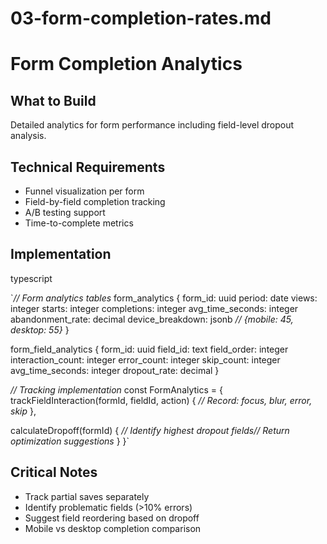 # 03-form-completion-rates.md

# Form Completion Analytics

## What to Build

Detailed analytics for form performance including field-level dropout analysis.

## Technical Requirements

- Funnel visualization per form
- Field-by-field completion tracking
- A/B testing support
- Time-to-complete metrics

## Implementation

typescript

`*// Form analytics tables*
form_analytics {
  form_id: uuid
  period: date
  views: integer
  starts: integer
  completions: integer
  avg_time_seconds: integer
  abandonment_rate: decimal
  device_breakdown: jsonb *// {mobile: 45, desktop: 55}*
}

form_field_analytics {
  form_id: uuid
  field_id: text
  field_order: integer
  interaction_count: integer
  error_count: integer
  skip_count: integer
  avg_time_seconds: integer
  dropout_rate: decimal
}

*// Tracking implementation*
const FormAnalytics = {
  trackFieldInteraction(formId, fieldId, action) {
    *// Record: focus, blur, error, skip*
  },
  
  calculateDropoff(formId) {
    *// Identify highest dropout fields// Return optimization suggestions*
  }
}`

## Critical Notes

- Track partial saves separately
- Identify problematic fields (>10% errors)
- Suggest field reordering based on dropoff
- Mobile vs desktop completion comparison